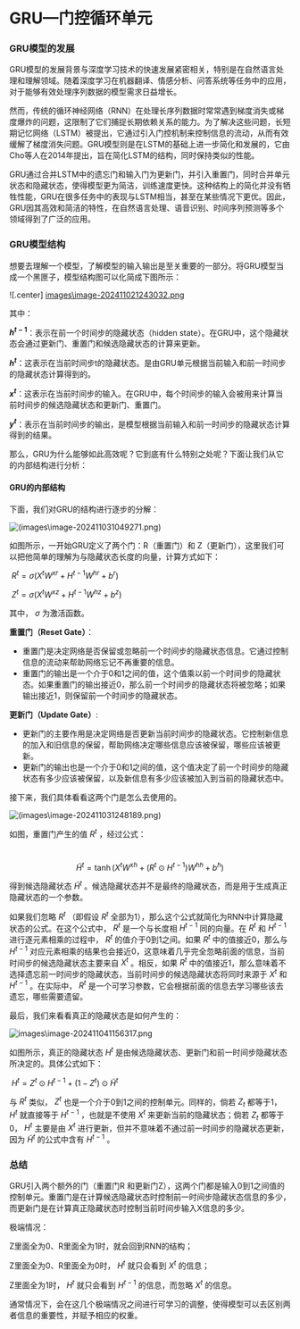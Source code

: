 # GRU—门控循环单元

### GRU模型的发展

GRU模型的发展背景与深度学习技术的快速发展紧密相关，特别是在自然语言处理和理解领域。随着深度学习在机器翻译、情感分析、问答系统等任务中的应用，对于能够有效处理序列数据的模型需求日益增长。

然而，传统的循环神经网络（RNN）在处理长序列数据时常常遇到梯度消失或梯度爆炸的问题，这限制了它们捕捉长期依赖关系的能力。为了解决这些问题，长短期记忆网络（LSTM）被提出，它通过引入门控机制来控制信息的流动，从而有效缓解了梯度消失问题。GRU模型则是在LSTM的基础上进一步简化和发展的，它由Cho等人在2014年提出，旨在简化LSTM的结构，同时保持类似的性能。

GRU通过合并LSTM中的遗忘门和输入门为更新门，并引入重置门，同时合并单元状态和隐藏状态，使得模型更为简洁，训练速度更快。这种结构上的简化并没有牺牲性能，GRU在很多任务中的表现与LSTM相当，甚至在某些情况下更优。因此，GRU因其高效和简洁的特性，在自然语言处理、语音识别、时间序列预测等多个领域得到了广泛的应用。

### GRU模型结构

想要去理解一个模型，了解模型的输入输出是至关重要的一部分。将GRU模型当成一个黑匣子，模型结构图可以化简成下图所示：

![.center]
[images\image-202411021243032.png](https://github.com/gzhuuser/easy-nlp/blob/master/docs/chapter3/images/image-202411021243032.png?raw=true)

其中：

**$h^{t-1}$**：表示在前一个时间步的隐藏状态（hidden state）。在GRU中，这个隐藏状态会通过更新门、重置门和候选隐藏状态的计算来更新。

**$h^t$**：这表示在当前时间步t的隐藏状态。是由GRU单元根据当前输入和前一时间步的隐藏状态计算得到的。

**$x^t$**：这表示在当前时间步的输入。在GRU中，每个时间步的输入会被用来计算当前时间步的候选隐藏状态和更新门、重置门。

**$y^t$**：表示在当前时间步的输出，是模型根据当前输入和前一时间步的隐藏状态计算得到的结果。



那么，GRU为什么能够如此高效呢？它到底有什么特别之处呢？下面让我们从它的内部结构进行分析：

#### GRU的内部结构

下面，我们对GRU的结构进行逐步的分解：

![(images\image-202411031049271.png)](https://github.com/gzhuuser/easy-nlp/blob/master/docs/chapter3/images/image-202411031049271.png?raw=true)

如图所示，一开始GRU定义了两个门：R（重置门）和 Z（更新门），这里我们可以把他简单的理解为与隐藏状态长度的向量，计算方式如下：

​					$R^t = \sigma(X^t W^{xr} + H^{t-1} W^{hr} + b^r)$

​					$Z^t = \sigma(X^t W^{xz} + H^{t-1} W^{hz} + b^z)$

其中， $\sigma$ 为激活函数。

**重置门（Reset Gate）**：

- 重置门是决定网络是否保留或忽略前一个时间步的隐藏状态信息。它通过控制信息的流动来帮助网络忘记不再重要的信息。
- 重置门的输出是一个介于0和1之间的值，这个值乘以前一个时间步的隐藏状态。如果重置门的输出接近0，那么前一个时间步的隐藏状态将被忽略；如果输出接近1，则保留前一个时间步的隐藏状态。

**更新门（Update Gate）**:

- 更新门的主要作用是决定网络是否更新当前时间步的隐藏状态。它控制新信息的加入和旧信息的保留，帮助网络决定哪些信息应该被保留，哪些应该被更新。
- 更新门的输出也是一个介于0和1之间的值，这个值决定了前一个时间步的隐藏状态有多少应该被保留，以及新信息有多少应该被加入到当前的隐藏状态中。



接下来，我们具体看看这两个门是怎么去使用的。

![(images\image-202411031248189.png)](https://github.com/gzhuuser/easy-nlp/blob/master/docs/chapter3/images/image-202411031248189.png?raw=true)

如图，重置门产生的值 $R^t$ ，经过公式：

​				$$\tilde{H}^{t}=\tanh\left(X^{t} W^{x h}+\left(R^{t}\odot H^{t-1}\right) W^{h h}+b^{h}\right)$$

得到候选隐藏状态 $\tilde{H}^{t}$ 。候选隐藏状态并不是最终的隐藏状态，而是用于生成真正隐藏状态的一个参数。

如果我们忽略 $R^t$ （即假设 $R^t$ 全部为1），那么这个公式就简化为RNN中计算隐藏状态的公式。在这个公式中， $R^t$ 是一个与长度相 $H^{t-1}$ 同的向量。在 $R^t$ 和 $H^{t-1}$ 进行逐元素相乘的过程中， $R^t$ 的值介于0到1之间。如果  $R^t$ 中的值接近0，那么与 $H^{t-1}$ 对应元素相乘的结果也会接近0，这意味着几乎完全忽略前面的信息，当前时间步的候选隐藏状态主要来自 $X^t$ 。相反，如果 $R^t$ 中的值接近1，那么意味着不选择遗忘前一时间步的隐藏状态，当前时间步的候选隐藏状态将同时来源于 $X^t$ 和 $H^{t-1}$ 。在实际中， $R^t$ 是一个可学习参数，它会根据前面的信息去学习哪些该去遗忘，哪些需要遗留。



最后，我们来看看真正的隐藏状态是如何产生的：

![images\image-202411041156317.png](https://github.com/gzhuuser/easy-nlp/blob/master/docs/chapter3/images/image-202411041156317.png?raw=true)

如图所示，真正的隐藏状态 $H^t$ 是由候选隐藏状态、更新门和前一时间步隐藏状态所决定的。具体公式如下：

​					$H^{t} = Z^{t} \odot H^{t-1} + (1 - Z^{t}) \odot \tilde{H}^{t}$

与 $R^t$ 类似， $Z^t$ 也是一个介于0到1之间的控制单元。同样的，倘若 $Z_t$ 都等于1， $H^t$ 就直接等于 $H^{t-1}$ ，也就是不使用 $X^t$ 来更新当前的隐藏状态；倘若 $Z_t$ 都等于0， $H^t$ 主要是由 $X^t$ 进行更新，但并不意味着不通过前一时间步的隐藏状态更新，因为 $\tilde{H}^{t}$ 的公式中含有 $H^{t-1}$ 。



### 总结

GRU引入两个额外的门（重置门R 和更新门Z），这两个门都是输入0到1之间值的控制单元。重置门是在计算候选隐藏状态时控制前一时间步隐藏状态信息的多少，而更新门是在计算真正隐藏状态时控制当前时间步输入X信息的多少。

极端情况：

Z里面全为0、R里面全为1时，就会回到RNN的结构；

Z里面全为0、R里面全为0时， $H^t$ 就只会看到 $X^t$ 的信息；

Z里面全为1时， $H^t$ 就只会看到 $H^{t-1}$ 的信息，而忽略 $X^t$ 的信息。

通常情况下，会在这几个极端情况之间进行可学习的调整，使得模型可以去区别两者信息的重要性，并赋予相应的权重。
